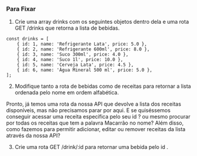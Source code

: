 ### Para Fixar

1. Crie uma array drinks com os seguintes objetos dentro dela e uma rota GET /drinks que retorna a lista de bebidas.
```
const drinks = [
    { id: 1, name: 'Refrigerante Lata', price: 5.0 },
    { id: 2, name: 'Refrigerante 600ml', price: 8.0 },
    { id: 3, name: 'Suco 300ml', price: 4.0 },
    { id: 4, name: 'Suco 1l', price: 10.0 },
    { id: 5, name: 'Cerveja Lata', price: 4.5 },
    { id: 6, name: 'Água Mineral 500 ml', price: 5.0 },
];
```

2. Modifique tanto a rota de bebidas como de receitas para retornar a lista ordenada pelo nome em ordem alfabética.

Pronto, já temos uma rota da nossa API que devolve a lista dos receitas disponíveis, mas não precisamos parar por aqui. E se quiséssemos conseguir acessar uma receita específica pelo seu id ? ou mesmo procurar por todas os receitas que tem a palavra Macarrão no nome? Além disso, como fazemos para permitir adicionar, editar ou remover receitas da lista através da nossa API?

3. Crie uma rota GET /drink/:id para retornar uma bebida pelo id .
